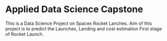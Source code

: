 # Applied Data Science Capstone
This is a Data Science Project on Spacex Rocket Lanches. Aim of this project is to predict the Launches, Landing and cost estimation 
First stage of Rocket Launch.

